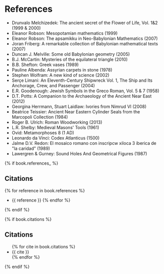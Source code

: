 # References

* Drunvalo Melchizedek: The ancient secret of the Flower of Life, Vol. 1&2 (1999 & 2000)
* Eleanor Robson: Mesopotamian mathematics (1999)
* Eleanor Robson: The apsamikku in Neo-Babylonian Mathematics (2007)
* Joran Friberg: A remarkable collection of Babylonian mathematical texts (2007)
* Duncan J. Melville: Some old Babylonian geometry (2005)
* B.J. McCartin: Mysteries of the equilateral triangle (2010)
* B.B. Shefton: Greek vases (1989)
* Pauline Albenda: Assyrian carpets in stone (1978)
* Stephen Wolfram: A new kind of science (2002)
* Serçe Limani: An Eleventh-Century Shipwreck Vol. 1, The Ship and Its Anchorage, Crew, and Passenger (2004)
* E.R. Goodenough: Jewish Symbols in the Greco Roman, Vol. 5 & 7 (1958)
* D.T. Potts: A Companion to the Archaeology of the Ancient Near East (2012)
* Georgina Herrmann, Stuart Laidlaw: Ivories from Nimrud VI (2008)
* Beatrice Teissier: Ancient Near Eastern Cylinder Seals from the Marcopoli Collection (1984)
* Roger B. Ulrich: Roman Woodworking (2013)
* L.R. Shelby: Medieval Masons' Tools (1961)
* Ovid: Metamorphoses 8 (1 AD)
* Leonardo da Vinci: Codex Atlanticus (1500)
* Jalme D.V. Redon: El mosaico romano con inscripcw xiloca 3 iberica de "la caridad" (1989)
* Lawergren & Gurney: Sound Holes And Geometrical Figures (1987)

{% if book.references_ %}

## Citations

{% for reference in book.references %}
* {{ reference }}
{% endfor %}

{% endif %}

{% if book.citations %}

## Citations
<ul>
{% for cite in book.citations %}<li>{{ cite }}</li>{% endfor %}
</ul>
{% endif %}
